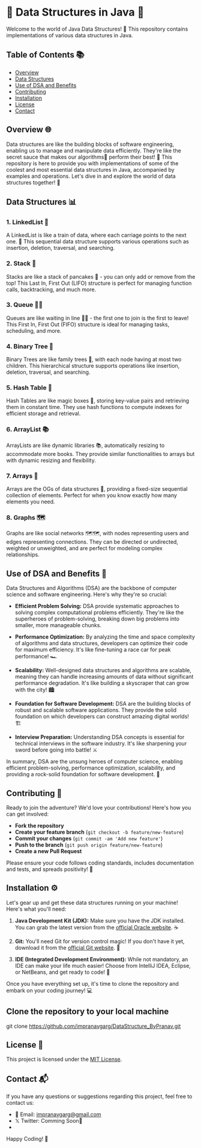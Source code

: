 # 🌟 Data Structures in Java 🌟

Welcome to the world of Java Data Structures! 🚀 This repository contains implementations of various data structures in Java.

## Table of Contents 📚

- [Overview](#overview-)
- [Data Structures](#data-structures-)
- [Use of DSA and Benefits](#use-of-dsa-and-benefits-)
- [Contributing](#contributing-)
- [Installation](#installation-)
- [License](#license-)
- [Contact](#contact-)

  
## Overview 🌐

Data structures are like the building blocks of software engineering, enabling us to manage and manipulate data efficiently. They're like the secret sauce that makes our algorithms🧩 perform their best! 🧩 This repository is here to provide you with implementations of some of the coolest and most essential data structures in Java, accompanied by examples and operations. Let's dive in and explore the world of data structures together! 🎉

## Data Structures 📊

### 1. LinkedList 📝

A LinkedList is like a train of data, where each carriage points to the next one. 🚂 This sequential data structure supports various operations such as insertion, deletion, traversal, and searching.

### 2. Stack 🥞

Stacks are like a stack of pancakes 🥞 - you can only add or remove from the top! This Last In, First Out (LIFO) structure is perfect for managing function calls, backtracking, and much more.

### 3. Queue 🚶‍♂️

Queues are like waiting in line 🚶‍♂️ - the first one to join is the first to leave! This First In, First Out (FIFO) structure is ideal for managing tasks, scheduling, and more.

### 4. Binary Tree 🌳

Binary Trees are like family trees 🌳, with each node having at most two children. This hierarchical structure supports operations like insertion, deletion, traversal, and searching.

### 5. Hash Table 🔑

Hash Tables are like magic boxes 🔮, storing key-value pairs and retrieving them in constant time. They use hash functions to compute indexes for efficient storage and retrieval.

### 6. ArrayList 📚

ArrayLists are like dynamic libraries 📚, automatically resizing to accommodate more books. They provide similar functionalities to arrays but with dynamic resizing and flexibility.

### 7. Arrays 🎯

Arrays are the OGs of data structures 🎯, providing a fixed-size sequential collection of elements. Perfect for when you know exactly how many elements you need.

### 8. Graphs 🗺️

Graphs are like social networks 🗺️🗺, with nodes representing users and edges representing connections. They can be directed or undirected, weighted or unweighted, and are perfect for modeling complex relationships.

## Use of DSA and Benefits 🚀

Data Structures and Algorithms (DSA) are the backbone of computer science and software engineering. Here's why they're so crucial:

- **Efficient Problem Solving:** DSA provide systematic approaches to solving complex computational problems efficiently. They're like the superheroes of problem-solving, breaking down big problems into smaller, more manageable chunks.

- **Performance Optimization:** By analyzing the time and space complexity of algorithms and data structures, developers can optimize their code for maximum efficiency. It's like fine-tuning a race car for peak performance! 🏎️

- **Scalability:** Well-designed data structures and algorithms are scalable, meaning they can handle increasing amounts of data without significant performance degradation. It's like building a skyscraper that can grow with the city! 🏙️

- **Foundation for Software Development:** DSA are the building blocks of robust and scalable software applications. They provide the solid foundation on which developers can construct amazing digital worlds! 🏗️

- **Interview Preparation:** Understanding DSA concepts is essential for technical interviews in the software industry. It's like sharpening your sword before going into battle! ⚔️

In summary, DSA are the unsung heroes of computer science, enabling efficient problem-solving, performance optimization, scalability, and providing a rock-solid foundation for software development. 💪

## Contributing 🤝

Ready to join the adventure? We'd love your contributions! Here's how you can get involved:

- **Fork the repository**
- **Create your feature branch** (`git checkout -b feature/new-feature`)
- **Commit your changes** (`git commit -am 'Add new feature'`)
- **Push to the branch** (`git push origin feature/new-feature`)
- **Create a new Pull Request**

Please ensure your code follows coding standards, includes documentation and tests, and spreads positivity! 🌟

## Installation ⚙️

Let's gear up and get these data structures running on your machine! Here's what you'll need:

1. **Java Development Kit (JDK):** Make sure you have the JDK installed. You can grab the latest version from the [official Oracle website](https://www.oracle.com/java/technologies/javase-jdk15-downloads.html). ☕

2. **Git:** You'll need Git for version control magic! If you don't have it yet, download it from the [official Git website](https://git-scm.com/downloads). 🐙

3. **IDE (Integrated Development Environment):** While not mandatory, an IDE can make your life much easier! Choose from IntelliJ IDEA, Eclipse, or NetBeans, and get ready to code! 🚀

Once you have everything set up, it's time to clone the repository and embark on your coding journey! 💻

## Clone the repository to your local machine

git clone https://github.com/impranavgarg/DataStructure_ByPranav.git


## License 📜

This project is licensed under the [MIT License](LICENSE).

## Contact 📬

If you have any questions or suggestions regarding this project, feel free to contact us:

- 📩 Email: impranavgarg@gmail.com
- 𝕏 Twitter: Comming Soon🚀
-

Happy Coding! 🎉


